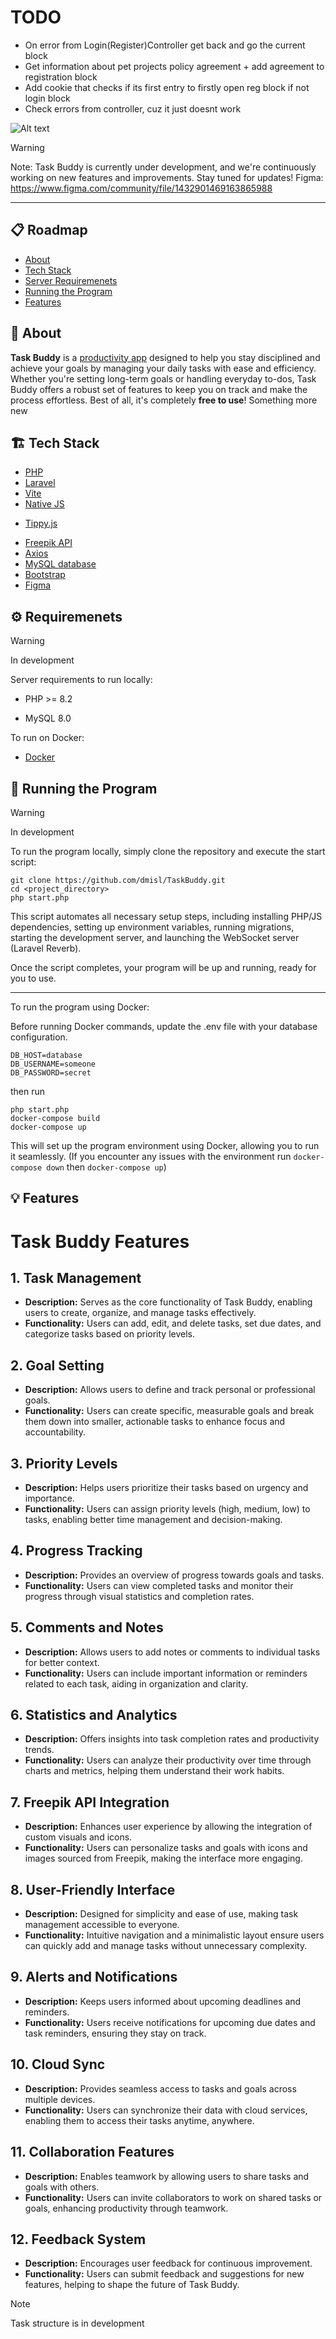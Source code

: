 # TODO
- On error from Login(Register)Controller get back and go the current block
- Get information about pet projects policy agreement + add agreement to registration block
- Add cookie that checks if its first entry to firstly open reg block if not login block
- Check errors from controller, cuz it just doesnt work

![Alt text](https://api.centous.com/wp-content/uploads/2023/08/laravelvuejs.png)
> [!WARNING]  
> Note: Task Buddy is currently under development, and we're continuously working on new features and improvements. Stay tuned for updates!
> Figma: https://www.figma.com/community/file/1432901469163865988
---
## 📋 Roadmap

- [About](#about)
- [Tech Stack](#tech_stack)
- [Server Requiremenets](#requirements)
- [Running the Program](#running)
- [Features](#features)

## 🧐 About <a id = "about"></a>

**Task Buddy** is a <ins>productivity app</ins> designed to help you stay disciplined and achieve your goals by managing your daily tasks with ease and efficiency. Whether you're setting long-term goals or handling everyday to-dos, Task Buddy offers a robust set of features to keep you on track and make the process effortless. Best of all, it's completely **free to use**!
Something more new

## 🏗️ Tech Stack <a id = "tech_stack"></a>

- [PHP](https://www.php.net/)
- [Laravel](https://laravel.com/)
- [Vite](https://vitejs.dev/)
- [Native JS](https://vuejs.org/)
<!-- - [Vue](https://vuejs.org/) -->
- [Tippy.js](https://atomiks.github.io/tippyjs/)
<!-- - [Dragula.js](https://bevacqua.github.io/dragula/) -->
- [Freepik API](https://www.freepik.com/api)
- [Axios](https://github.com/axios/axios)
- [MySQL database](https://www.mysql.com/)
- [Bootstrap](https://getbootstrap.com/)
- [Figma](https://www.figma.com/)

## ⚙️ Requiremenets <a id = "requirements"></a>

> [!WARNING]
> In development

Server requirements to run locally:
- PHP >= 8.2
<!-- - [Node.js](https://nodejs.org/en/download) (LTS) -->
- MySQL 8.0

To run on Docker:
- [Docker](https://www.docker.com/products/docker-desktop/)

## 🚀 Running the Program <a id = "running"></a>

> [!WARNING]
> In development

To run the program locally, simply clone the repository and execute the start script:
```
git clone https://github.com/dmisl/TaskBuddy.git
cd <project_directory>
php start.php
```
This script automates all necessary setup steps, including installing PHP/JS dependencies, setting up environment variables, running migrations, starting the development server, and launching the WebSocket server (Laravel Reverb).

Once the script completes, your program will be up and running, ready for you to use.

---

To run the program using Docker:

Before running Docker commands, update the .env file with your database configuration.

```
DB_HOST=database
DB_USERNAME=someone
DB_PASSWORD=secret
```
then run
```
php start.php
docker-compose build
docker-compose up
```

This will set up the program environment using Docker, allowing you to run it seamlessly. (If you encounter any issues with the environment run `docker-compose down` then `docker-compose up`)

## 💡 Features <a id = "features"></a>

# Task Buddy Features

## 1. Task Management
- **Description:** Serves as the core functionality of Task Buddy, enabling users to create, organize, and manage tasks effectively.
- **Functionality:** Users can add, edit, and delete tasks, set due dates, and categorize tasks based on priority levels.

## 2. Goal Setting
- **Description:** Allows users to define and track personal or professional goals.
- **Functionality:** Users can create specific, measurable goals and break them down into smaller, actionable tasks to enhance focus and accountability.

## 3. Priority Levels
- **Description:** Helps users prioritize their tasks based on urgency and importance.
- **Functionality:** Users can assign priority levels (high, medium, low) to tasks, enabling better time management and decision-making.

## 4. Progress Tracking
- **Description:** Provides an overview of progress towards goals and tasks.
- **Functionality:** Users can view completed tasks and monitor their progress through visual statistics and completion rates.

## 5. Comments and Notes
- **Description:** Allows users to add notes or comments to individual tasks for better context.
- **Functionality:** Users can include important information or reminders related to each task, aiding in organization and clarity.

## 6. Statistics and Analytics
- **Description:** Offers insights into task completion rates and productivity trends.
- **Functionality:** Users can analyze their productivity over time through charts and metrics, helping them understand their work habits.

## 7. Freepik API Integration
- **Description:** Enhances user experience by allowing the integration of custom visuals and icons.
- **Functionality:** Users can personalize tasks and goals with icons and images sourced from Freepik, making the interface more engaging.

## 8. User-Friendly Interface
- **Description:** Designed for simplicity and ease of use, making task management accessible to everyone.
- **Functionality:** Intuitive navigation and a minimalistic layout ensure users can quickly add and manage tasks without unnecessary complexity.

## 9. Alerts and Notifications
- **Description:** Keeps users informed about upcoming deadlines and reminders.
- **Functionality:** Users receive notifications for upcoming due dates and task reminders, ensuring they stay on track.

## 10. Cloud Sync
- **Description:** Provides seamless access to tasks and goals across multiple devices.
- **Functionality:** Users can synchronize their data with cloud services, enabling them to access their tasks anytime, anywhere.

## 11. Collaboration Features
- **Description:** Enables teamwork by allowing users to share tasks and goals with others.
- **Functionality:** Users can invite collaborators to work on shared tasks or goals, enhancing productivity through teamwork.

## 12. Feedback System
- **Description:** Encourages user feedback for continuous improvement.
- **Functionality:** Users can submit feedback and suggestions for new features, helping to shape the future of Task Buddy.

> [!NOTE]
> Task structure is in development

